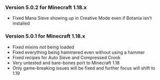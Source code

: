 ### Version 5.0.2 for Minecraft 1.18.x

- Fixed Mana Sieve showing up in Creative Mode even if Botania isn't installed

### Version 5.0.1 for Minecraft 1.18.x

- Fixed mixins not being loaded
- Fixed everything being hammered even without using a hammer
- Fixed recipes for Auto Sieve and Compressed Crook
- Very untested and bare-bones port to Minecraft 1.18
- Only game-breaking issues will be fixed and further focus will shift to 1.19